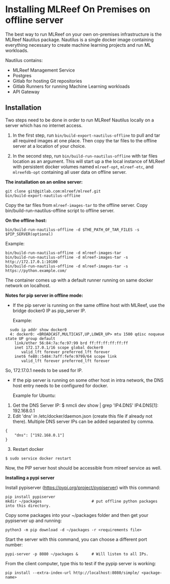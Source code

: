 Installing MLReef On Premises on offline server
====================

The best way to run MLReef on your own on-premises infrastructure is the MLReef Nautilus package.
Nautilus is a single docker image containing everything necessary to create machine learning projects
and run ML workloads.

Nautilus contains:
* MLReef Management Service
* Postgres
* Gitlab for hosting Git repositories
* Gitlab Runners for running Machine Learning workloads
* API Gateway


Installation
--------------------
Two steps need to be done in order to run MLReef Nautilus locally on a server which has no internet access.

1. In the first step, run `bin/build-export-nautilus-offline` to pull and tar all required images at one place.
Then copy the tar files to the offline server at a location of your choice.

2. In the second step, run `bin/build-run-nautilus-offline` with tar files location as an argument.
This will start up a the local instance of MLReef with persistent docker volumes named `mlreef-opt`, `mlreef-etc`,
and `mlreefdb-opt` containing all user data on offline server.

**The installation on an online server:**
```
git clone git@gitlab.com:mlreef/mlreef.git
bin/build-export-nautilus-offline

```
Copy the tar files from `mlreef-images-tar` to the offline server.
Copy bin/build-run-nautilus-offline script to offline server.

**On the offline host:**
```
bin/build-run-nautilus-offline -d $THE_PATH_OF_TAR_FILES -s $PIP_SERVER(optional)
```
Example:
```
bin/build-run-nautilus-offline -d mlreef-images-tar
bin/build-run-nautilus-offline -d mlreef-images-tar -s http://172.17.0.1:10100
bin/build-run-nautilus-offline -d mlreef-images-tar -s https://python.example.com/

```

The container comes up with a default runner running on same docker network on localhost.

**Notes for pip server in offline mode:**

* If the pip server is running on the same offline host with MLReef, use the bridge docker0 IP as pip_server IP.

  Example:
```
  sudo ip addr show docker0
  4: docker0: <BROADCAST,MULTICAST,UP,LOWER_UP> mtu 1500 qdisc noqueue state UP group default
    link/ether 56:84:7a:fe:97:99 brd ff:ff:ff:ff:ff:ff
    inet 172.17.0.1/16 scope global docker0
       valid_lft forever preferred_lft forever
    inet6 fe80::5484:7aff:fefe:9799/64 scope link
       valid_lft forever preferred_lft forever
```
  So, 172.17.0.1 needs to be used for IP.

* If the pip server is running on some other host in intra network, the DNS host entry needs to be configured for docker.

  Example for Ubuntu:

1. Get the DNS Server IP:
$ nmcli dev show | grep 'IP4.DNS'
IP4.DNS[1]:                             192.168.0.1
2. Edit 'dns' in /etc/docker/daemon.json (create this file if already not there). Multiple DNS server IPs can be added separated by comma.

```
{
    "dns": ["192.168.0.1"]
}
```

3. Restart docker
```
$ sudo service docker restart

```
Now, the PIP server host should be accessible from mlreef service as well.

**Installing a pypi server** 

Install pypiserver (https://pypi.org/project/pypiserver) with this command:
```
pip install pypiserver                
mkdir ~/packages                      # put offline python packages into this directory.

```

Copy some packages into your ~/packages folder and then get your pypiserver up and running:

```
python3 -m pip download -d ~/packages -r <requirements file>

```

Start the server with this command, you can choose a different port number:
```
pypi-server -p 8080 ~/packages &      # Will listen to all IPs.

```

From the client computer, type this to test if the pypip server is working:
```
pip install --extra-index-url http://localhost:8080/simple/ <package-name>

```


